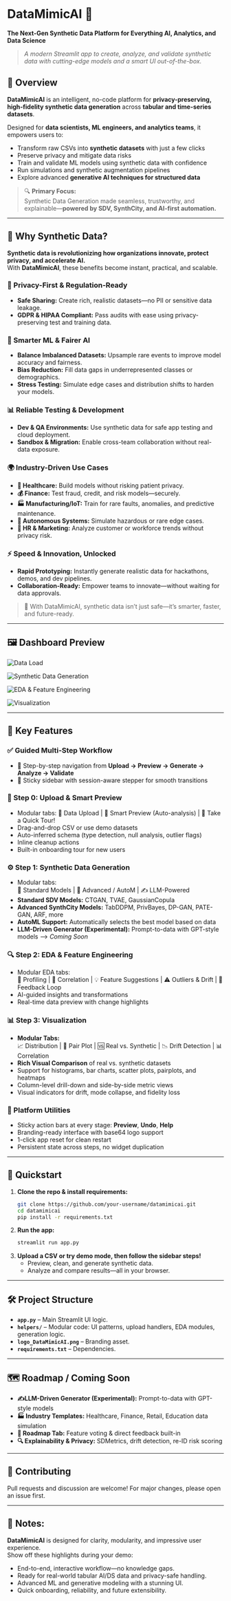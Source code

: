 # DataMimicAI 🚀
**The Next-Gen Synthetic Data Platform for Everything AI, Analytics, and Data Science**

> _A modern Streamlit app to create, analyze, and validate synthetic data with cutting-edge models and a smart UI out-of-the-box._

## 🌟 Overview
**DataMimicAI** is an intelligent, no-code platform for **privacy-preserving, high-fidelity synthetic data generation** across **tabular and time-series datasets**.

Designed for **data scientists, ML engineers, and analytics teams**, it empowers users to:
- Transform raw CSVs into **synthetic datasets** with just a few clicks
- Preserve privacy and mitigate data risks
- Train and validate ML models using synthetic data with confidence
- Run simulations and synthetic augmentation pipelines
- Explore advanced **generative AI techniques for structured data**

> 🔍 **Primary Focus:**  
> Synthetic Data Generation made seamless, trustworthy, and explainable—**powered by SDV, SynthCity, and AI-first automation.**

---

## 🧪 Why Synthetic Data?

**Synthetic data is revolutionizing how organizations innovate, protect privacy, and accelerate AI.**  
With **DataMimicAI**, these benefits become instant, practical, and scalable.

### 🔐 Privacy-First & Regulation-Ready
- **Safe Sharing:** Create rich, realistic datasets—no PII or sensitive data leakage.
- **GDPR & HIPAA Compliant:** Pass audits with ease using privacy-preserving test and training data.

### 🧠 Smarter ML & Fairer AI
- **Balance Imbalanced Datasets:** Upsample rare events to improve model accuracy and fairness.
- **Bias Reduction:** Fill data gaps in underrepresented classes or demographics.
- **Stress Testing:** Simulate edge cases and distribution shifts to harden your models.

### 📊 Reliable Testing & Development
- **Dev & QA Environments:** Use synthetic data for safe app testing and cloud deployment.
- **Sandbox & Migration:** Enable cross-team collaboration without real-data exposure.

### 🌍 Industry-Driven Use Cases
- **🏥 Healthcare:** Build models without risking patient privacy.
- **💰 Finance:** Test fraud, credit, and risk models—securely.
- **🏭 Manufacturing/IoT:** Train for rare faults, anomalies, and predictive maintenance.
- **🚗 Autonomous Systems:** Simulate hazardous or rare edge cases.
- **💼 HR & Marketing:** Analyze customer or workforce trends without privacy risk.

### ⚡ Speed & Innovation, Unlocked
- **Rapid Prototyping:** Instantly generate realistic data for hackathons, demos, and dev pipelines.
- **Collaboration-Ready:** Empower teams to innovate—without waiting for data approvals.

> 🔄 With DataMimicAI, synthetic data isn’t just safe—it’s smarter, faster, and future-ready.

---

## 🖼️ Dashboard Preview
![Data Load](image/README/deshboard_data_load.png)

![Synthetic Data Generation](image/README/synthetic_data_generation.png)

![EDA & Feature Engineering](image/README/eda_&_feature_engineering.png)

![Visualization](image/README/Visualization.png)

---

## 🧭 Key Features
### ✅ Guided Multi-Step Workflow
- 🔁 Step-by-step navigation from **Upload → Preview → Generate → Analyze → Validate**
- 🧭 Sticky sidebar with session-aware stepper for smooth transitions

### 📁 Step 0: Upload & Smart Preview
- Modular tabs:
  📁 Data Upload | 🧐 Smart Preview (Auto-analysis) | 🚀 Take a Quick Tour!
- Drag-and-drop CSV or use demo datasets
- Auto-inferred schema (type detection, null analysis, outlier flags)
- Inline cleanup actions
- Built-in onboarding tour for new users

### ⚙️ Step 1: Synthetic Data Generation
- Modular tabs:  
  🚀 Standard Models | 💎 Advanced / AutoM | ✍️ LLM-Powered
- **Standard SDV Models:** CTGAN, TVAE, GaussianCopula
- **Advanced SynthCity Models:** TabDDPM, PrivBayes, DP-GAN, PATE-GAN, ARF, more
- **AutoML Support:** Automatically selects the best model based on data
- **LLM-Driven Generator (Experimental):** Prompt-to-data with GPT-style models --> *Coming Soon*

### 🔍 Step 2: EDA & Feature Engineering
- Modular EDA tabs:  
  📄 Profiling | 🔗 Correlation | 💡 Feature Suggestions | ⚠️ Outliers & Drift | 🔁 Feedback Loop  
- AI-guided insights and transformations
- Real-time data preview with change highlights

### 📊 Step 3: Visualization
- **Modular Tabs:**  
  📈 Distribution | 🔗 Pair Plot | 🆚 Real vs. Synthetic | 📉 Drift Detection | 📊 Correlation
- **Rich Visual Comparison** of real vs. synthetic datasets
- Support for histograms, bar charts, scatter plots, pairplots, and heatmaps
- Column-level drill-down and side-by-side metric views
- Visual indicators for drift, mode collapse, and fidelity loss


### 🧰 Platform Utilities
- Sticky action bars at every stage: **Preview**, **Undo**, **Help**
- Branding-ready interface with base64 logo support
- 1-click app reset for clean restart
- Persistent state across steps, no widget duplication

---

## 🏁 Quickstart

1. **Clone the repo & install requirements:**
    ```bash
    git clone https://github.com/your-username/datamimicai.git
    cd datamimicai
    pip install -r requirements.txt
    ```
2. **Run the app:**
    ```bash
    streamlit run app.py
    ```
3. **Upload a CSV or try demo mode, then follow the sidebar steps!**
    - Preview, clean, and generate synthetic data.
    - Analyze and compare results—all in your browser.

---

## 🛠️ Project Structure

- **`app.py`** – Main Streamlit UI logic.
- **`helpers/`** – Modular code: UI patterns, upload handlers, EDA modules, generation logic.
- **`logo_DataMimicAI.png`** – Branding asset.
- **`requirements.txt`** – Dependencies.

---

## 🗺️ Roadmap / Coming Soon

- **✍️LLM-Driven Generator (Experimental):** Prompt-to-data with GPT-style models
- **🏭 Industry Templates:** Healthcare, Finance, Retail, Education data simulation
- **🚦 Roadmap Tab:** Feature voting & direct feedback built-in
- **🔍 Explainability & Privacy:** SDMetrics, drift detection, re-ID risk scoring

---

## 🤝 Contributing

Pull requests and discussion are welcome! For major changes, please open an issue first.

---

## 💬 Notes:

**DataMimicAI** is designed for clarity, modularity, and impressive user experience.  
Show off these highlights during your demo:
- End-to-end, interactive workflow—no knowledge gaps.
- Ready for real-world tabular AI/DS data and privacy-safe handling.
- Advanced ML and generative modeling with a stunning UI.
- Quick onboarding, reliability, and future extensibility.